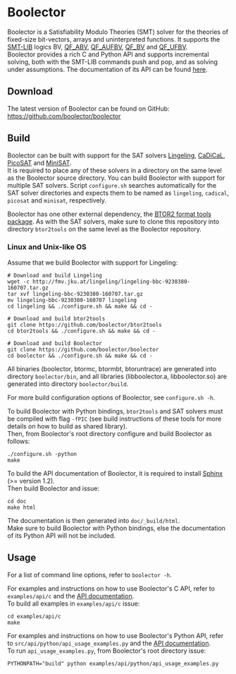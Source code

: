 Boolector
===============================================================================

Boolector is a Satisfiability Modulo Theories (SMT) solver for the theories
of fixed-size bit-vectors, arrays and uninterpreted functions.
It supports the [SMT-LIB](http://www.smt-lib.org) logics
BV,
[QF_ABV](http://smtlib.cs.uiowa.edu/logics-all.shtml#QF_ABV),
[QF_AUFBV](http://smtlib.cs.uiowa.edu/logics-all.shtml#QF_AUFBV),
[QF_BV](http://smtlib.cs.uiowa.edu/logics-all.shtml#QF_BV) and
[QF_UFBV](http://smtlib.cs.uiowa.edu/logics-all.shtml#QF_UFBV).  
Boolector provides a rich C and Python API and supports incremental solving,
both with the SMT-LIB commands push and pop, and as solving under assumptions.
The documentation of its API can be found [here]().


Download
-------------------------------------------------------------------------------

  The latest version of Boolector can be found on GitHub:
  https://github.com/boolector/boolector

Build
-------------------------------------------------------------------------------

Boolector can be built with support for the SAT solvers
[Lingeling](http://fmv.jku.at/lingeling),
[CaDiCaL](https://github.com/arminbiere/cadical),
[PicoSAT](http://fmv.jku.at/picosat) and
[MiniSAT](https://github.com/niklasso/minisat).  
It is required to place any of these solvers in a directory on the same level
as the Boolector source directory. You can build Boolector with support for
multiple SAT solvers. Script `configure.sh` searches automatically for the
SAT solver directories and expects them to be named as `lingeling`, `cadical`,
`picosat` and `minisat`, respectively.

Boolector has one other external dependency,
the [BTOR2 format tools package](https://github.com/boolector/btor2tools).
As with the SAT solvers, make sure to clone this repository into directory
`btor2tools` on the same level as the Boolector repository.

### Linux and Unix-like OS

Assume that we build Boolector with support for Lingeling:
```
# Download and build Lingeling
wget -c http://fmv.jku.at/lingeling/lingeling-bbc-9230380-160707.tar.gz
tar xvf lingeling-bbc-9230380-160707.tar.gz
mv lingeling-bbc-9230380-160707 lingeling
cd lingeling && ./configure.sh && make && cd -

# Download and build btor2tools
git clone https://github.com/boolector/btor2tools
cd btor2tools && ./configure.sh && make && cd -

# Download and build Boolector
git clone https://github.com/boolector/boolector
cd boolector && ./configure.sh && make && cd -
```

All binaries (boolector, btormc, btormbt, btoruntrace) are generated into
directory `boolector/bin`,
and all libraries (libboolector.a, libboolector.so) are generated into
directory `boolector/build`.

For more build configuration options of Boolector, see `configure.sh -h`.

To build Boolector with Python bindings, `btor2tools` and SAT solvers must
be compiled with flag `-fPIC`
(see build instructions of these tools for more details on how to build as
shared library).  
Then, from Boolector's root directory configure and build Boolector as follows:
```
./configure.sh -python
make
```

To build the API documentation of Boolector, it is required to install
[Sphinx](http://www.sphinx-doc.org) (>= version 1.2).  
Then build Boolector and issue:
```
cd doc
make html
```
The documentation is then generated into `doc/_build/html`.  
Make sure to build Boolector with Python bindings, else the documentation of
its Python API will not be included.

Usage
-------------------------------------------------------------------------------

For a list of command line options, refer to `boolector -h`.

For examples and instructions on how to use Boolector's C API, refer to
`examples/api/c` and the [API documentation]().  
To build all examples in `examples/api/c` issue:
```
cd examples/api/c
make
```

For examples and instructions on how to use Boolector's Python API, refer to
`src/api/python/api_usage_examples.py`
and the [API documentation]().  
To run `api_usage_examples.py`, from Boolector's root directory issue:
```
PYTHONPATH="build" python examples/api/python/api_usage_examples.py 
```
